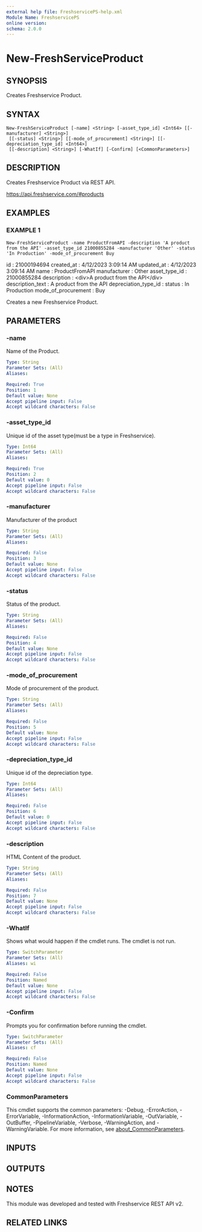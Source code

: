 ```yaml
---
external help file: FreshservicePS-help.xml
Module Name: FreshservicePS
online version:
schema: 2.0.0
---
```


# New-FreshServiceProduct

## SYNOPSIS
Creates Freshservice Product.

## SYNTAX

```
New-FreshServiceProduct [-name] <String> [-asset_type_id] <Int64> [[-manufacturer] <String>]
 [[-status] <String>] [[-mode_of_procurement] <String>] [[-depreciation_type_id] <Int64>]
 [[-description] <String>] [-WhatIf] [-Confirm] [<CommonParameters>]
```

## DESCRIPTION
Creates Freshservice Product via REST API.

https://api.freshservice.com/#products

## EXAMPLES

### EXAMPLE 1
```
New-FreshServiceProduct -name ProductFromAPI -description 'A product from the API' -asset_type_id 21000855284 -manufacturer 'Other' -status 'In Production' -mode_of_procurement Buy
```

id                   : 21000194694
created_at           : 4/12/2023 3:09:14 AM
updated_at           : 4/12/2023 3:09:14 AM
name                 : ProductFromAPI
manufacturer         : Other
asset_type_id        : 21000855284
description          : \<div\>A product from the API\</div\>
description_text     : A product from the API
depreciation_type_id :
status               : In Production
mode_of_procurement  : Buy

Creates a new Freshservice Product.

## PARAMETERS

### -name
Name of the Product.

```yaml
Type: String
Parameter Sets: (All)
Aliases:

Required: True
Position: 1
Default value: None
Accept pipeline input: False
Accept wildcard characters: False
```

### -asset_type_id
Unique id of the asset type(must be a type in Freshservice).

```yaml
Type: Int64
Parameter Sets: (All)
Aliases:

Required: True
Position: 2
Default value: 0
Accept pipeline input: False
Accept wildcard characters: False
```

### -manufacturer
Manufacturer of the product

```yaml
Type: String
Parameter Sets: (All)
Aliases:

Required: False
Position: 3
Default value: None
Accept pipeline input: False
Accept wildcard characters: False
```

### -status
Status of the product.

```yaml
Type: String
Parameter Sets: (All)
Aliases:

Required: False
Position: 4
Default value: None
Accept pipeline input: False
Accept wildcard characters: False
```

### -mode_of_procurement
Mode of procurement of the product.

```yaml
Type: String
Parameter Sets: (All)
Aliases:

Required: False
Position: 5
Default value: None
Accept pipeline input: False
Accept wildcard characters: False
```

### -depreciation_type_id
Unique id of the depreciation type.

```yaml
Type: Int64
Parameter Sets: (All)
Aliases:

Required: False
Position: 6
Default value: 0
Accept pipeline input: False
Accept wildcard characters: False
```

### -description
HTML Content of the product.

```yaml
Type: String
Parameter Sets: (All)
Aliases:

Required: False
Position: 7
Default value: None
Accept pipeline input: False
Accept wildcard characters: False
```

### -WhatIf
Shows what would happen if the cmdlet runs.
The cmdlet is not run.

```yaml
Type: SwitchParameter
Parameter Sets: (All)
Aliases: wi

Required: False
Position: Named
Default value: None
Accept pipeline input: False
Accept wildcard characters: False
```

### -Confirm
Prompts you for confirmation before running the cmdlet.

```yaml
Type: SwitchParameter
Parameter Sets: (All)
Aliases: cf

Required: False
Position: Named
Default value: None
Accept pipeline input: False
Accept wildcard characters: False
```

### CommonParameters
This cmdlet supports the common parameters: -Debug, -ErrorAction, -ErrorVariable, -InformationAction, -InformationVariable, -OutVariable, -OutBuffer, -PipelineVariable, -Verbose, -WarningAction, and -WarningVariable. For more information, see [about_CommonParameters](http://go.microsoft.com/fwlink/?LinkID=113216).

## INPUTS

## OUTPUTS

## NOTES
This module was developed and tested with Freshservice REST API v2.

## RELATED LINKS
